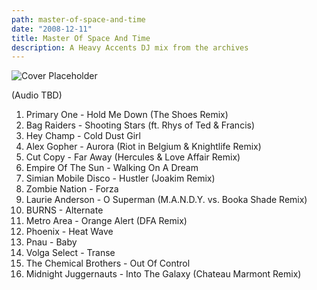 ```yaml
---
path: master-of-space-and-time
date: "2008-12-11"
title: Master Of Space And Time
description: A Heavy Accents DJ mix from the archives
---
```


<!-- ![Cover](/../assets/great2.jpg "Cover") -->

![Cover Placeholder](https://generative-placeholders.glitch.me/image?width=450&height=450&style=cellular-automata&cells=10" "Cover Placeholder")

(Audio TBD)

1. Primary One - Hold Me Down (The Shoes Remix)
2. Bag Raiders - Shooting Stars (ft. Rhys of Ted & Francis)
3. Hey Champ - Cold Dust Girl
4. Alex Gopher - Aurora (Riot in Belgium & Knightlife Remix)
5. Cut Copy - Far Away (Hercules & Love Affair Remix)
6. Empire Of The Sun - Walking On A Dream
7. Simian Mobile Disco - Hustler (Joakim Remix)
8. Zombie Nation - Forza
9. Laurie Anderson - O Superman (M.A.N.D.Y. vs. Booka Shade Remix)
10. BURNS - Alternate
11. Metro Area - Orange Alert (DFA Remix)
12. Phoenix - Heat Wave
13. Pnau - Baby
14. Volga Select - Transe
15. The Chemical Brothers - Out Of Control
16. Midnight Juggernauts - Into The Galaxy (Chateau Marmont Remix)
